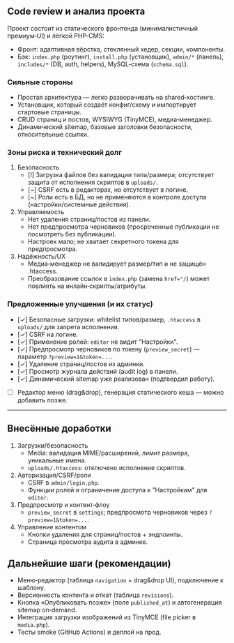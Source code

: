 ## Code review и анализ проекта

Проект состоит из статического фронтенда (минималистичный премиум‑UI) и лёгкой PHP‑CMS:
- Фронт: адаптивная вёрстка, стеклянный хедер, секции, компоненты.
- Бэк: `index.php` (роутинг), `install.php` (установщик), `admin/*` (панель), `includes/*` (DB, auth, helpers), MySQL‑схема (`schema.sql`).

### Сильные стороны
- Простая архитектура — легко разворачивать на shared‑хостинге.
- Установщик, который создаёт конфиг/схему и импортирует стартовые страницы.
- CRUD страниц и постов, WYSIWYG (TinyMCE), медиа‑менеджер.
- Динамический sitemap, базовые заголовки безопасности, относительные ссылки.

### Зоны риска и технический долг
1) Безопасность
   - [!] Загрузка файлов без валидации типа/размера; отсутствует защита от исполнения скриптов в `uploads/`.
   - [~] CSRF есть в редакторах, но отсутствует в логине.
   - [~] Роли есть в БД, но не применяются в контроле доступа (настройки/системные действия).
2) Управляемость
   - Нет удаления страниц/постов из панели.
   - Нет предпросмотра черновиков (просроченные публикации не посмотреть без публикации).
   - Настроек мало; не хватает секретного токена для предпросмотра.
3) Надёжность/UX
   - Медиа‑менеджер не валидирует размер/тип и не защищён .htaccess.
   - Преобразование ссылок в `index.php` (замена `href="/`) может повлиять на инлайн‑скрипты/атрибуты.

### Предложенные улучшения (и их статус)
- [✓] Безопасные загрузки: whitelist типов/размер, `.htaccess` в `uploads/` для запрета исполнения.
- [✓] CSRF на логине.
- [✓] Применение ролей: `editor` не видит "Настройки".
- [✓] Предпросмотр черновиков по токену (`preview_secret`) — параметр `?preview=1&token=...`.
- [✓] Удаление страниц/постов из админки.
- [✓] Просмотр журнала действий (audit log) в панели.
- [✓] Динамический sitemap уже реализован (подтвердил работу).
- [ ] Редактор меню (drag&drop), генерация статического кеша — можно добавить позже.

---

## Внесённые доработки
1) Загрузки/безопасность
   - Media: валидация MIME/расширений, лимит размера, уникальные имена.
   - `uploads/.htaccess`: отключено исполнение скриптов.
2) Авторизация/CSRF/роли
   - CSRF в `admin/login.php`.
   - Функции ролей и ограничение доступа к "Настройкам" для `editor`.
3) Предпросмотр и контент‑флоу
   - `preview_secret` в `settings`; предпросмотр черновиков через `?preview=1&token=...`.
4) Управление контентом
   - Кнопки удаления для страниц/постов + эндпоинты.
   - Страница просмотра аудита в админке.

## Дальнейшие шаги (рекомендации)
- Меню‑редактор (таблица `navigation` + drag&drop UI), подключение к шаблону.
- Версионность контента и откат (таблица `revisions`).
- Кнопка «Опубликовать позже» (поле `published_at`) и автогенерация sitemap on‑demand.
- Интеграция загрузки изображений из TinyMCE (file picker в `media.php`).
- Тесты smoke (GitHub Actions) и деплой на прод.
